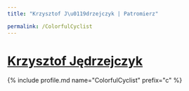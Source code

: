 ```yaml
---
title: "Krzysztof J\u0119drzejczyk | Patromierz"

permalink: /ColorfulCyclist
---
```


# [Krzysztof Jędrzejczyk](https://patronite.pl/ColorfulCyclist)

{% include profile.md name="ColorfulCyclist" prefix="c" %}
